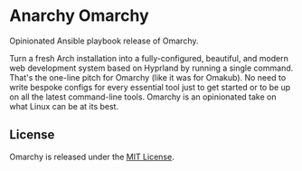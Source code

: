 # Anarchy Omarchy

Opinionated Ansible playbook release of Omarchy.

Turn a fresh Arch installation into a fully-configured, beautiful, and modern web development system based on Hyprland by running a single command. That's the one-line pitch for Omarchy (like it was for Omakub). No need to write bespoke configs for every essential tool just to get started or to be up on all the latest command-line tools. Omarchy is an opinionated take on what Linux can be at its best.

## License

Omarchy is released under the [MIT License](https://opensource.org/licenses/MIT).
